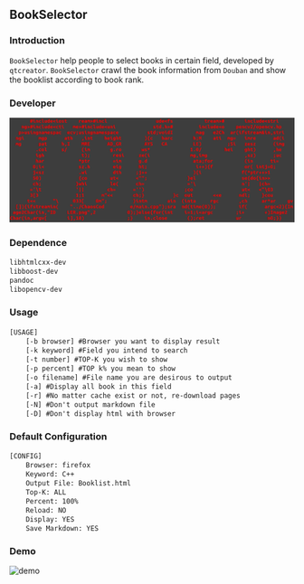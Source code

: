 ## BookSelector

### Introduction
`BookSelector` help people to select books in certain field, developed by `qtcreator`. `BookSelector` crawl the book information from `Douban` and show the booklist according to book rank.
### Developer
![pic](./Resource/IDLER.png)

### Dependence
```
libhtmlcxx-dev
libboost-dev
pandoc
libopencv-dev
```

### Usage
```
[USAGE]
	[-b browser] #Browser you want to display result
	[-k keyword] #Field you intend to search
	[-t number] #TOP-K you wish to show
	[-p percent] #TOP k% you mean to show
	[-o filename] #File name you are desirous to output
	[-a] #Display all book in this field
	[-r] #No matter cache exist or not, re-download pages
	[-N] #Don't output markdown file
	[-D] #Don't display html with browser

```
### Default Configuration
```
[CONFIG]
	Browser: firefox
	Keyword: C++
	Output File: Booklist.html
	Top-K: ALL
	Percent: 100% 
	Reload: NO
	Display: YES
	Save Markdown: YES

```
### Demo
![demo](./Resource/crawl.gif)



